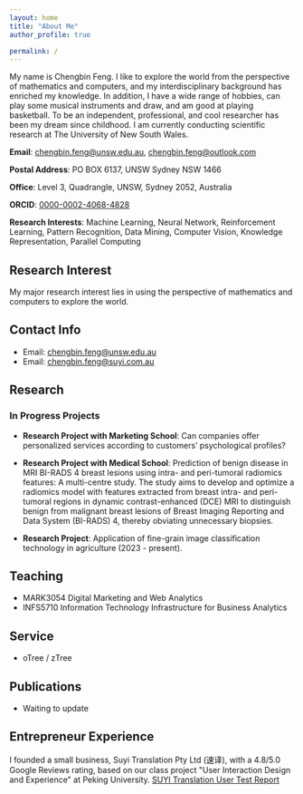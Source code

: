 ```yaml
---
layout: home
title: "About Me"
author_profile: true

permalink: /
---
```


My name is Chengbin Feng. I like to explore the world from the perspective of mathematics and computers, and my interdisciplinary background has enriched my knowledge. In addition, I have a wide range of hobbies, can play some musical instruments and draw, and am good at playing basketball. To be an independent, professional, and cool researcher has been my dream since childhood. I am currently conducting scientific research at The University of New South Wales.

**Email**: [chengbin.feng@unsw.edu.au](mailto:chengbin.feng@unsw.edu.au), [chengbin.feng@outlook.com](mailto:chengbin.feng@outlook.com)

**Postal Address**: PO BOX 6137, UNSW Sydney NSW 1466

**Office**: Level 3, Quadrangle, UNSW, Sydney 2052, Australia

**ORCID**: [0000-0002-4068-4828](https://orcid.org/0000-0002-4068-4828)

**Research Interests**: Machine Learning, Neural Network, Reinforcement Learning, Pattern Recognition, Data Mining, Computer Vision, Knowledge Representation, Parallel Computing

## Research Interest

My major research interest lies in using the perspective of mathematics and computers to explore the world.

## Contact Info

- Email: [chengbin.feng@unsw.edu.au](mailto:chengbin.feng@unsw.edu.au)
- Email: [chengbin.feng@suyi.com.au](mailto:chengbin.feng@suyi.com.au)

## Research

### In Progress Projects

- **Research Project with Marketing School**: Can companies offer personalized services according to customers’ psychological profiles?

- **Research Project with Medical School**: Prediction of benign disease in MRI BI-RADS 4 breast lesions using intra- and peri-tumoral radiomics features: A multi-centre study. The study aims to develop and optimize a radiomics model with features extracted from breast intra- and peri-tumoral regions in dynamic contrast-enhanced (DCE) MRI to distinguish benign from malignant breast lesions of Breast Imaging Reporting and Data System (BI-RADS) 4, thereby obviating unnecessary biopsies.

- **Research Project**: Application of fine-grain image classification technology in agriculture (2023 - present).

## Teaching

- MARK3054 Digital Marketing and Web Analytics
- INFS5710 Information Technology Infrastructure for Business Analytics

## Service

- oTree / zTree

## Publications

- Waiting to update 

## Entrepreneur Experience

I founded a small business, Suyi Translation Pty Ltd (速译), with a 4.8/5.0 Google Reviews rating, based on our class project "User Interaction Design and Experience" at Peking University. [SUYI Translation User Test Report](https://www.suyitranslation.com)

